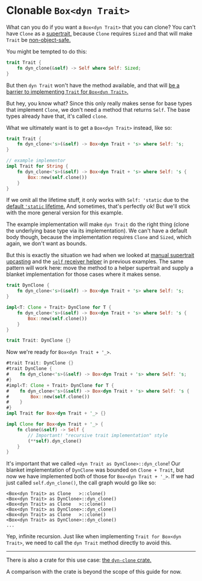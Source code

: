 # Clonable `Box<dyn Trait>`

What can you do if you want a `Box<dyn Trait>` that you can clone?
You can't have `Clone` as a [supertrait,](dyn-trait-combining.md)
because `Clone` requires `Sized` and that will make `Trait` be
[non-object-safe.](dyn-safety.md)

You might be tempted to do this:

```rust
trait Trait {
    fn dyn_clone(&self) -> Self where Self: Sized;
}
```

But then `dyn Trait` won't have the method available, and that will
[be a barrier to implementing `Trait` for `Box<dyn Trait>`.](dyn-trait-box-impl.md)

But hey, you know what?  Since this only really makes sense for
base types that implement `Clone`, we don't need a method that returns
`Self`.  The base types already have that, it's called `clone`.

What we ultimately want is to get a `Box<dyn Trait>` instead, like so:
```rust
trait Trait {
    fn dyn_clone<'s>(&self) -> Box<dyn Trait + 's> where Self: 's;
}

// example implementor
impl Trait for String {
    fn dyn_clone<'s>(&self) -> Box<dyn Trait + 's> where Self: 's {
        Box::new(self.clone())
    }
}
```

If we omit all the lifetime stuff, it only works with `Self: 'static`
due to the [default `'static` lifetime.](dyn-elision-basic.md)  And
sometimes, that's perfectly ok!  But we'll stick with the more general
version for this example.

The example implementation will make `dyn Trait` do the right thing
(clone the underlying base type via its implementation).  We can't have
a default body though, because the implementation requires `Clone`
and `Sized`, which again, we don't want as bounds.

But this is exactly the situation we had when we looked at
[manual supertrait upcasting](./dyn-trait-combining.md#manual-supertrait-upcasting)
and the [`self` receiver helper](./dyn-trait-box-impl.md)
in previous examples.  The same pattern
will work here: move the method to a helper supertrait and supply
a blanket implementation for those cases where it makes sense.

```rust
trait DynClone {
    fn dyn_clone<'s>(&self) -> Box<dyn Trait + 's> where Self: 's;
}

impl<T: Clone + Trait> DynClone for T {
    fn dyn_clone<'s>(&self) -> Box<dyn Trait + 's> where Self: 's {
        Box::new(self.clone())
    }
}

trait Trait: DynClone {}
```

Now we're ready for `Box<dyn Trait + '_>`.
```rust
#trait Trait: DynClone {}
#trait DynClone {
#    fn dyn_clone<'s>(&self) -> Box<dyn Trait + 's> where Self: 's;
#}
#impl<T: Clone + Trait> DynClone for T {
#    fn dyn_clone<'s>(&self) -> Box<dyn Trait + 's> where Self: 's {
#        Box::new(self.clone())
#    }
#}
impl Trait for Box<dyn Trait + '_> {}

impl Clone for Box<dyn Trait + '_> {
    fn clone(&self) -> Self {
    	// Important! "recursive trait implementation" style
        (**self).dyn_clone()
    }
}
```

It's important that we called `<dyn Trait as DynClone>::dyn_clone`!  Our
blanket implementation of `DynClone` was bounded on `Clone + Trait`, but
now we have implemented both of those for `Box<dyn Trait + '_>`.  If we
had just called `self.dyn_clone()`, the call graph would go like so:
```rust,ignore
<Box<dyn Trait> as Clone   >::clone()
<Box<dyn Trait> as DynClone>::dyn_clone()
<Box<dyn Trait> as Clone   >::clone()
<Box<dyn Trait> as DynClone>::dyn_clone()
<Box<dyn Trait> as Clone   >::clone()
<Box<dyn Trait> as DynClone>::dyn_clone()
...
```

Yep, infinite recursion.  Just like when implementing `Trait for Box<dyn Trait>`,
we need to call the `dyn Trait` method directly to avoid this.

---

There is also a crate for this use case: [the `dyn-clone` crate.](https://crates.io/crates/dyn_clone)

A comparison with the crate is beyond the scope of this guide for now.
